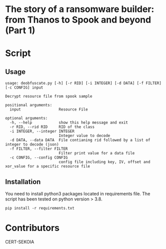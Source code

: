 # The story of a ransomware builder: from Thanos to Spook and beyond (Part 1)



# Script

## Usage

```
usage: deobfuscate.py [-h] [-r RID] [-i INTEGER] [-d DATA] [-f FILTER] [-c CONFIG] input

Decrypt resource file from spook sample

positional arguments:
  input                 Resource File

optional arguments:
  -h, --help            show this help message and exit
  -r RID, --rid RID     RID of the class
  -i INTEGER, --integer INTEGER
                        Integer value to decode
  -d DATA, --data DATA  File contianing rid followed by a list of integer to decode (json)
  -f FILTER, --filter FILTER
                        Filter print value for a data file
  -c CONFIG, --config CONFIG
                        config file including key, IV, offset and xor_value for a specific resource file
```

## Installation

You need to install python3 packages located in requirements file. The script has been tested on python version > 3.8.

```
pip install -r requirements.txt
```

# Contributors

CERT-SEKOIA

